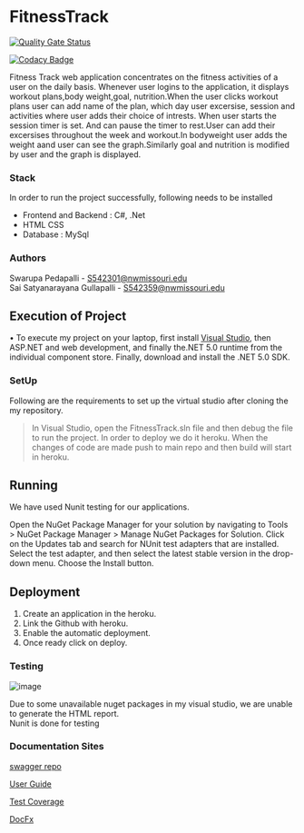 # FitnessTrack

[![Quality Gate Status](https://sonarcloud.io/api/project_badges/measure?project=SwarupaPedapalli_FitnessTrack&metric=alert_status)](https://sonarcloud.io/summary/new_code?id=SwarupaPedapalli_FitnessTrack)

[![Codacy Badge](https://app.codacy.com/project/badge/Grade/c8a4806e5e6240c8ae3d57c260c8d85d)](https://www.codacy.com/gh/SwarupaPedapalli/FitnessTrack/dashboard?utm_source=github.com&amp;utm_medium=referral&amp;utm_content=SwarupaPedapalli/FitnessTrack&amp;utm_campaign=Badge_Grade)

Fitness Track web application concentrates on the fitness activities of a user on the daily basis. Whenever user logins to the application, it displays workout plans,body weight,goal, nutrition.When the user clicks workout plans user can add name of the plan, which day user excersise, session and activities where user adds their choice of intrests. When user starts the session timer is set. And can pause the timer to rest.User can add their excersises throughout the week and workout.In bodyweight user adds the weight aand user can see the graph.Similarly goal and nutrition is modified by user and the graph is displayed.

### Stack
In order to run the project successfully, following needs to be installed
* Frontend and Backend : C#, .Net
* HTML CSS
* Database : MySql

### Authors
Swarupa Pedapalli - S542301@nwmissouri.edu </br>
Sai Satyanarayana Gullapalli - S542359@nwmissouri.edu

## Execution of Project
• To execute my project on your laptop, first install [Visual Studio](https://visualstudio.microsoft.com/), then ASP.NET and web development, and finally the.NET 5.0 runtime from the individual component store. Finally, download and install the .NET 5.0 SDK.

### SetUp
Following are the requirements to set up the virtual studio after cloning the my repository.
>In Visual Studio, open the FitnessTrack.sln file  and then debug the file to run the project.
>In order to deploy we do it heroku. When the changes of code are made push to main repo and then build will start in heroku.

## Running
We have used Nunit testing for our applications.

Open the NuGet Package Manager for your solution by navigating to Tools > NuGet Package Manager > Manage NuGet Packages for Solution.
Click on the Updates tab and search for NUnit test adapters that are installed.
Select the test adapter, and then select the latest stable version in the drop-down menu.
Choose the Install button.

## Deployment
1. Create an application in the heroku.
2. Link the Github with heroku.
3. Enable the automatic deployment.
4. Once ready click on deploy.

### Testing
![image](https://user-images.githubusercontent.com/77590874/161357345-f9e085bb-2424-4b7e-9091-bc508ce1f095.png)

Due to some unavailable nuget packages in my visual studio, we are unable to generate the HTML report. </br>
Nunit is done for testing
### Documentation Sites

[swagger repo](https://github.com/Satyachowdary97/Swagger-Fitness-Track)

[User Guide](https://github.com/Satyachowdary97/fitness_track-doc)

[Test Coverage](https://app.codacy.com/gh/SwarupaPedapalli/FitnessTrack/dashboard?utm_source=github.com&utm_medium=referral&utm_content=SwarupaPedapalli/FitnessTrack&utm_campaign=Badge_Grade)

[DocFx](https://satyachowdary97.github.io/FitnessTrack-document/)
